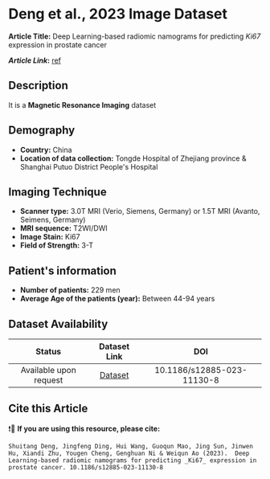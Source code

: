 # **Deng et al., 2023 Image Dataset**
**Article Title:** Deep Learning-based radiomic namograms for predicting _Ki67_ expression in prostate cancer 

**_Article Link_:** [ref](https://bmccancer.biomedcentral.com/articles/10.1186/s12885-023-11130-8)

## **Description**
It is a **Magnetic Resonance Imaging** dataset

## **Demography**
+ **Country:** China
+ **Location of data collection:** Tongde Hospital of Zhejiang province & Shanghai Putuo District People's Hospital

## **Imaging Technique**
+ **Scanner type:**  3.0T MRI (Verio, Siemens, Germany) or 1.5T MRI (Avanto, Seimens, Germany)
+ **MRI sequence:** T2WI/DWI
+ **Image Stain:** Ki67
+ **Field of Strength:** 3-T
  
## **Patient's information**
+ **Number of patients:** 229 men
+ **Average Age of the patients (year):** Between 44-94 years


## **Dataset Availability**
|**Status**|**Dataset Link**|**DOI**|
|:---:|:---:|:---:|
|Available upon request| [Dataset](https://bmccancer.biomedcentral.com/articles/10.1186/s12885-023-11130-8#additional-information)| 10.1186/s12885-023-11130-8
 

## **Cite this Article**

❗🛑 **If you are using this resource, please cite:**

```
Shuitang Deng, Jingfeng Ding, Hui Wang, Guoqun Mao, Jing Sun, Jinwen Hu, Xiandi Zhu, Yougen Cheng, Genghuan Ni & Weiqun Ao (2023).  Deep Learning-based radiomic namograms for predicting _Ki67_ expression in prostate cancer. 10.1186/s12885-023-11130-8
```
